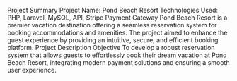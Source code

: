 Project Summary
Project Name: Pond Beach Resort 
Technologies Used: PHP, Laravel, MySQL, API, Stripe Payment Gateway
Pond Beach Resort is a premier vacation destination offering a seamless reservation system for booking accommodations and amenities. The project aimed to enhance the guest experience by providing an intuitive, secure, and efficient booking platform.
Project Description
Objective
To develop a robust reservation system that allows guests to effortlessly book their dream vacation at Pond Beach Resort, integrating modern payment solutions and ensuring a smooth user experience.